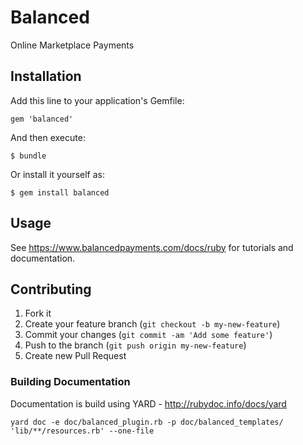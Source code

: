 # Balanced

Online Marketplace Payments

## Installation

Add this line to your application's Gemfile:

    gem 'balanced'

And then execute:

    $ bundle

Or install it yourself as:

    $ gem install balanced

## Usage

See https://www.balancedpayments.com/docs/ruby for tutorials and documentation.

## Contributing

1. Fork it
2. Create your feature branch (`git checkout -b my-new-feature`)
3. Commit your changes (`git commit -am 'Add some feature'`)
4. Push to the branch (`git push origin my-new-feature`)
5. Create new Pull Request

### Building Documentation

Documentation is build using YARD - http://rubydoc.info/docs/yard

    yard doc -e doc/balanced_plugin.rb -p doc/balanced_templates/ 'lib/**/resources.rb' --one-file